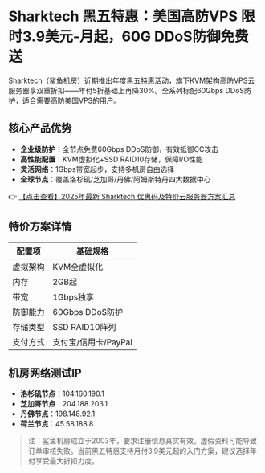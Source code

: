 # Sharktech 黑五特惠：美国高防VPS 限时3.9美元-月起，60G DDoS防御免费送

Sharktech（鲨鱼机房）近期推出年度黑五特惠活动，旗下KVM架构高防VPS云服务器享双重折扣——年付5折基础上再降30%。全系列标配60Gbps DDoS防护，适合需要高防美国VPS的用户。

## 核心产品优势

- **企业级防护**：全节点免费60Gbps DDoS防御，有效抵御CC攻击
- **高性能配置**：KVM虚拟化+SSD RAID10存储，保障I/O性能
- **灵活网络**：1Gbps带宽起步，支持多机房自由选择
- **全球节点**：覆盖洛杉矶/芝加哥/丹佛/阿姆斯特丹四大数据中心

👉 [【点击查看】2025年最新 Sharktech 优惠码及特价云服务器方案汇总](https://bit.ly/Sharktech)

## 特价方案详情

| 配置项       | 基础规格           |
|--------------|--------------------|
| 虚拟架构     | KVM全虚拟化       |
| 内存         | 2GB起             |
| 带宽         | 1Gbps独享         |
| 防御能力     | 60Gbps DDoS防护   |
| 存储类型     | SSD RAID10阵列    |
| 支付方式     | 支付宝/信用卡/PayPal |

## 机房网络测试IP

- **洛杉矶节点**：104.160.190.1
- **芝加哥节点**：204.188.203.1
- **丹佛节点**：198.148.92.1
- **荷兰节点**：45.58.188.8

> 注：鲨鱼机房成立于2003年，要求注册信息真实有效。虚假资料可能导致订单审核失败。当前黑五特惠支持月付3.9美元起的入门方案，建议选择年付享受最大折扣力度。